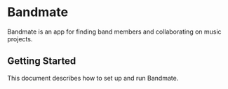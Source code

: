 # Bandmate

Bandmate is an app for finding band members and collaborating on music projects.

## Getting Started

This document describes how to set up and run Bandmate.
